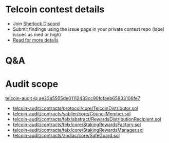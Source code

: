 
# Telcoin contest details

- Join [Sherlock Discord](https://discord.gg/MABEWyASkp)
- Submit findings using the issue page in your private contest repo (label issues as med or high)
- [Read for more details](https://docs.sherlock.xyz/audits/watsons)

# Q&A

# Audit scope


[telcoin-audit @ ae23a5505de01112433cc90fcfaeb65933106fe7](https://github.com/telcoin/telcoin-audit/tree/ae23a5505de01112433cc90fcfaeb65933106fe7)
- [telcoin-audit/contracts/protocol/core/TelcoinDistributor.sol](telcoin-audit/contracts/protocol/core/TelcoinDistributor.sol)
- [telcoin-audit/contracts/sablier/core/CouncilMember.sol](telcoin-audit/contracts/sablier/core/CouncilMember.sol)
- [telcoin-audit/contracts/telx/abstract/RewardsDistributionRecipient.sol](telcoin-audit/contracts/telx/abstract/RewardsDistributionRecipient.sol)
- [telcoin-audit/contracts/telx/core/StakingRewardsFactory.sol](telcoin-audit/contracts/telx/core/StakingRewardsFactory.sol)
- [telcoin-audit/contracts/telx/core/StakingRewardsManager.sol](telcoin-audit/contracts/telx/core/StakingRewardsManager.sol)
- [telcoin-audit/contracts/zodiac/core/SafeGuard.sol](telcoin-audit/contracts/zodiac/core/SafeGuard.sol)

